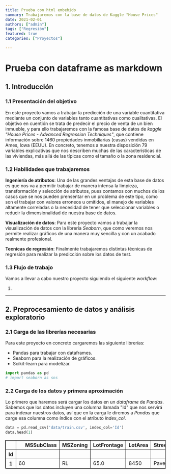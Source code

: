 ```yaml
---
title: Prueba con html embebido
summary: Trabajaremos con la base de datos de Kaggle "House Prices"
date: 2021-02-01
authors: ["admin"]
tags: ["Regresión"]
featured: true
categories: ["Proyectos"]

---
```


# Prueba con dataframe as markdown

## 1. Introducción

### 1.1 Presentación del objetivo

En este proyecto vamos a trabajar la predicción de una variable cuantitativa mediante un conjunto de variables tanto cuantitativas como cualitativas. El objetivo en cuentión se trata de predecir el precio de venta de un bien inmueble, y para ello trabajaremos con la famosa base de datos de _kaggle_ _"House Prices - Advanced Regression Techniques"_, que contiene información sobre 1460 propiedades inmobiliarias (casas) vendidas en Ames, Iowa (EEUU). En concreto, tenemos a nuestra disposición 79 variables explicativas que nos describen muchas de las características de las viviendas, más allá de las típicas como el tamaño o la zona residencial. 


### 1.2 Habilidades que trabajaremos

__Ingeniería de atributos__: Una de las grandes ventajas de esta base de datos es que nos va a permitir trabajar de manera intensa la limpieza, transformación y selección de atributos, pues contamos con muchos de los casos que se nos pueden prensentar en un problema de este tipo, como son el trabajar con valores erroneos u omitidos, el manejo de variables altamente correladas o la necesidad de tener que seleccionar variables o reducir la dimensionalidad de nuestra base de datos.

__Visualización de datos__: Para este proyecto vamos a trabajar la visualización de datos con la librería _Seaborn_, que como veremos nos permite realizar gráficos de una manera muy sencilla y con un acabado realmente profesional.

__Tecnicas de regresión__: Finalmente trabajaremos distintas técnicas de regresión para realizar la predicción sobre los datos de test.


### 1.3 Flujo de trabajo 

Vamos a llevar a cabo nuestro proyecto siguiendo el siguiente _workflow_:

1. 



---

## 2. Preprocesamiento de datos y análisis exploratorio 

### 2.1 Carga de las librerías necesarias

Para este proyecto en concreto cargaremos las siguiente librerías:
- Pandas para trabajar con dataframes.
- Seaborn para la realización de gráficos.
- Scikit-learn para modelizar.


```python
import pandas as pd
# import seaborn as sns
```

### 2.2 Carga de los datos y primera aproximación

Lo primero que haremos será cargar los datos en un _dataframe_ de _Pandas_. Sabemos que los datos incluyen una columna llamada "Id" que nos servirá para indexar nuestros datos, así que en la carga le diremos a _Pandas_ que carge esa columna como índice con el atributo _index_col_.


```python
data = pd.read_csv('data/train.csv', index_col='Id')
data.head(1)
```




<html>
<head>
<style>
table, th, td {
  border: 1px solid black;
  border-collapse: collapse;
}
</style>
</head>
<body>
<table style="width:100%" class="dataframe">
    <thead>
        <tr style="text-align: right;">
            <th></th>
            <th style="min-width:120px">MSSubClass</th>
            <th style="width:100%">MSZoning</th>
            <th>LotFrontage</th>
            <th>LotArea</th>
            <th>Street</th>
            <th>Alley</th>
            <th>LotShape</th>
            <th>LandContour</th>
            <th>Utilities</th>
            <th>LotConfig</th>
            <th>LandSlope</th>
            <th>Neighborhood</th>
            <th>Condition1</th>
            <th>Condition2</th>
            <th>BldgType</th>
            <th>HouseStyle</th>
            <th>OverallQual</th>
            <th>OverallCond</th>
            <th>YearBuilt</th>
            <th>YearRemodAdd</th>
            <th>RoofStyle</th>
            <th>RoofMatl</th>
            <th>Exterior1st</th>
            <th>Exterior2nd</th>
            <th>MasVnrType</th>
            <th>MasVnrArea</th>
            <th>ExterQual</th>
            <th>ExterCond</th>
            <th>Foundation</th>
            <th>BsmtQual</th>
            <th>BsmtCond</th>
            <th>BsmtExposure</th>
            <th>BsmtFinType1</th>
            <th>BsmtFinSF1</th>
            <th>BsmtFinType2</th>
            <th>BsmtFinSF2</th>
            <th>BsmtUnfSF</th>
            <th>TotalBsmtSF</th>
            <th>Heating</th>
            <th>HeatingQC</th>
            <th>CentralAir</th>
            <th>Electrical</th>
            <th>1stFlrSF</th>
            <th>2ndFlrSF</th>
            <th>LowQualFinSF</th>
            <th>GrLivArea</th>
            <th>BsmtFullBath</th>
            <th>BsmtHalfBath</th>
            <th>FullBath</th>
            <th>HalfBath</th>
            <th>BedroomAbvGr</th>
            <th>KitchenAbvGr</th>
            <th>KitchenQual</th>
            <th>TotRmsAbvGrd</th>
            <th>Functional</th>
            <th>Fireplaces</th>
            <th>FireplaceQu</th>
            <th>GarageType</th>
            <th>GarageYrBlt</th>
            <th>GarageFinish</th>
            <th>GarageCars</th>
            <th>GarageArea</th>
            <th>GarageQual</th>
            <th>GarageCond</th>
            <th>PavedDrive</th>
            <th>WoodDeckSF</th>
            <th>OpenPorchSF</th>
            <th>EnclosedPorch</th>
            <th>3SsnPorch</th>
            <th>ScreenPorch</th>
            <th>PoolArea</th>
            <th>PoolQC</th>
            <th>Fence</th>
            <th>MiscFeature</th>
            <th>MiscVal</th>
            <th>MoSold</th>
            <th>YrSold</th>
            <th>SaleType</th>
            <th>SaleCondition</th>
            <th>SalePrice</th>
            </tr>
                <tr>
            <th>Id</th>
            <th></th>
            <th></th>
            <th></th>
            <th></th>
            <th></th>
            <th></th>
            <th></th>
            <th></th>
            <th></th>
            <th></th>
            <th></th>
            <th></th>
            <th></th>
            <th></th>
            <th></th>
            <th></th>
            <th></th>
            <th></th>
            <th></th>
            <th></th>
            <th></th>
            <th></th>
            <th></th>
            <th></th>
            <th></th>
            <th></th>
            <th></th>
            <th></th>
            <th></th>
            <th></th>
            <th></th>
            <th></th>
            <th></th>
            <th></th>
            <th></th>
            <th></th>
            <th></th>
            <th></th>
            <th></th>
            <th></th>
            <th></th>
            <th></th>
            <th></th>
            <th></th>
            <th></th>
            <th></th>
            <th></th>
            <th></th>
            <th></th>
            <th></th>
            <th></th>
            <th></th>
            <th></th>
            <th></th>
            <th></th>
            <th></th>
            <th></th>
            <th></th>
            <th></th>
            <th></th>
            <th></th>
            <th></th>
            <th></th>
            <th></th>
            <th></th>
            <th></th>
            <th></th>
            <th></th>
            <th></th>
            <th></th>
            <th></th>
            <th></th>
            <th></th>
            <th></th>
            <th></th>
            <th></th>
            <th></th>
            <th></th>
            <th></th>
            <th></th>
            </tr>
          </thead>
              <tbody>
                    <tr>
            <th>1</th>
            <td>60</td>
            <td>RL</td>
            <td>65.0</td>
            <td>8450</td>
            <td>Pave</td>
            <td>NaN</td>
            <td>Reg</td>
            <td>Lvl</td>
            <td>AllPub</td>
            <td>Inside</td>
            <td>Gtl</td>
            <td>CollgCr</td>
            <td>Norm</td>
            <td>Norm</td>
            <td>1Fam</td>
            <td>2Story</td>
            <td>7</td>
            <td>5</td>
            <td>2003</td>
            <td>2003</td>
            <td>Gable</td>
            <td>CompShg</td>
            <td>VinylSd</td>
            <td>VinylSd</td>
            <td>BrkFace</td>
            <td>196.0</td>
            <td>Gd</td>
            <td>TA</td>
            <td>PConc</td>
            <td>Gd</td>
            <td>TA</td>
            <td>No</td>
            <td>GLQ</td>
            <td>706</td>
            <td>Unf</td>
            <td>0</td>
            <td>150</td>
            <td>856</td>
            <td>GasA</td>
            <td>Ex</td>
            <td>Y</td>
            <td>SBrkr</td>
            <td>856</td>
            <td>854</td>
            <td>0</td>
            <td>1710</td>
            <td>1</td>
            <td>0</td>
            <td>2</td>
            <td>1</td>
            <td>3</td>
            <td>1</td>
            <td>Gd</td>
            <td>8</td>
            <td>Typ</td>
            <td>0</td>
            <td>NaN</td>
            <td>Attchd</td>
            <td>2003.0</td>
            <td>RFn</td>
            <td>2</td>
            <td>548</td>
            <td>TA</td>
            <td>TA</td>
            <td>Y</td>
            <td>0</td>
            <td>61</td>
            <td>0</td>
            <td>0</td>
            <td>0</td>
            <td>0</td>
            <td>NaN</td>
            <td>NaN</td>
            <td>NaN</td>
            <td>0</td>
            <td>2</td>
            <td>2008</td>
            <td>WD</td>
            <td>Normal</td>
            <td>208500</td>
            </tr>
          </tbody>
        </table>
</body>
</html>





```python

```
